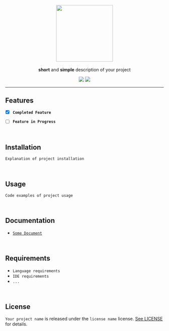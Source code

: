 <p align="center">
  <a href="https://github.com/sohee-b/readme-template">
    <img src="https://user-images.githubusercontent.com/35065894/66373425-977e5e00-e9e3-11e9-8bd7-d97d9a441acd.png" width="180" >
  </a><br/>
  <br><b>short</b> and <b>simple</b> description of your project<br/>
<p align="center">
  <img src=https://img.shields.io/badge/platform-ios-04ce66"> <img src="https://img.shields.io/badge/language-swift-lightgrey">
<p>
  
----

## Features
- [x] **`Completed Feature`**

- [ ] **`Feature in Progress`**

<br>

## Installation
```
Explanation of project installation
```

<br>

## Usage
```
Code examples of project usage
```

<br>

## Documentation
- [`Some Document`](#documentation)

<br>

## Requirements
- `Language requirements`
- `IDE requirements`
- `...`

<br>

## License

`Your project name` is released under the `license name` license. [See LICENSE](#license) for details.
